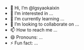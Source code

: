 - 👋 Hi, I’m @lgsyaokaixin
- 👀 I’m interested in ...
- 🌱 I’m currently learning ...
- 💞️ I’m looking to collaborate on ...
- 📫 How to reach me ...
- 😄 Pronouns: ...
- ⚡ Fun fact: ...

<!---
lgsyaokaixin/lgsyaokaixin is a ✨ special ✨ repository because its `README.md` (this file) appears on your GitHub profile.
You can click the Preview link to take a look at your changes.
--->
